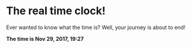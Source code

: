 # The real time clock!

Ever wanted to know what the time is? Well, your journey is about to end!

**The time is Nov 29, 2017, 19:27**